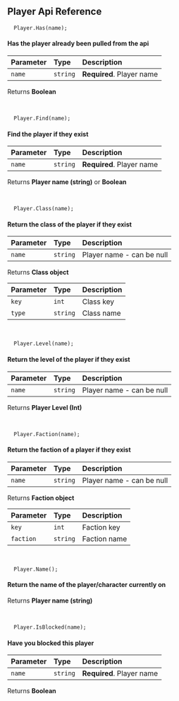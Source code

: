 ## Player Api Reference


```
  Player.Has(name);
```
#### Has the player already been pulled from the api


| Parameter | Type     | Description                |
| :-------- | :------- | :------------------------- |
| `name` | `string` | **Required**. Player name |

Returns **Boolean**



<br />


```
  Player.Find(name);
```
#### Find the player if they exist

| Parameter | Type     | Description                |
| :-------- | :------- | :------------------------- |
| `name` | `string` | **Required**. Player name |

 Returns **Player name (string)** or **Boolean**
 

 <br />


```
  Player.Class(name);
```
#### Return the class of the player if they exist

| Parameter | Type     | Description                |
| :-------- | :------- | :------------------------- |
| `name` | `string` | Player name - can be null |

 Returns **Class object**
 
| Parameter | Type     | Description                |
| :-------- | :------- | :------------------------- |
| `key` | `int` | Class key |
| `type` | `string` | Class name |

<br />

```
  Player.Level(name);
```
#### Return the level of the player if they exist


| Parameter | Type     | Description                |
| :-------- | :------- | :------------------------- |
| `name` | `string` | Player name - can be null |

Returns **Player Level (Int)**



<br />

```
  Player.Faction(name);
```
#### Return the faction of a player if they exist


| Parameter | Type     | Description                |
| :-------- | :------- | :------------------------- |
| `name` | `string` | Player name - can be null |

Returns **Faction object**

| Parameter | Type     | Description                |
| :-------- | :------- | :------------------------- |
| `key` | `int` | Faction key |
| `faction` | `string` | Faction name |

<br />

```
  Player.Name();
```
#### Return the name of the player/character currently on

Returns **Player name (string)**

<br />


```
  Player.IsBlocked(name);
```
#### Have you blocked this player


| Parameter | Type     | Description                |
| :-------- | :------- | :------------------------- |
| `name` | `string` | **Required**. Player name |

Returns **Boolean**

